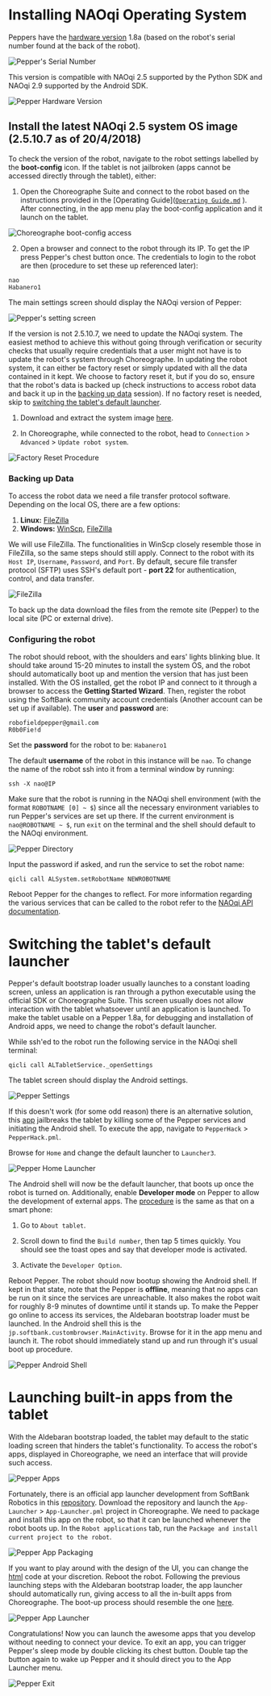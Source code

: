 # Installing NAOqi Operating System

Peppers have the [hardware version](https://support.aldebaran.com/support/solutions/articles/80000963170-is-my-pepper-a-1-7-1-8a-or-1-8-hardware-version-) 1.8a (based on the robot's serial number found at the back of the robot). 

![Pepper's Serial Number](Images/Pepper's%20Serial%20Number.png)  

This version is compatible with NAOqi 2.5 supported by the Python SDK and NAOqi 2.9 supported by the Android SDK. 

![Pepper Hardware Version](Images/Pepper%20Hardware%20version.png)  

## Install the latest NAOqi 2.5 system OS image (2.5.10.7 as of 20/4/2018)

To check the version of the robot, navigate to the robot settings labelled by the **boot-config** icon. If the tablet is not jailbroken (apps cannot be accessed directly through the tablet), either:

1) Open the Choreographe Suite and connect to the robot based on the instructions provided in the [Operating Guide]([`Operating Guide.md`](Operating%20Pepper%20Guide.md)
). After connecting, in the app menu play the boot-config application and it launch on the tablet.

![Choreographe boot-config access](Images/Boot-config%20Choreographe.png)  

2) Open a browser and connect to the robot through its IP. To get the IP press Pepper's chest button once. The credentials to login to the robot are then (procedure to set these up referenced later):

```
nao
Habanero1
```

The main settings screen should display the NAOqi version of Pepper:

![Pepper's setting screen](Images/NAOqi%20Version.png)  

If the version is not 2.5.10.7, we need to update the NAOqi system. The easiest method to achieve this without going through verification or security checks that usually require credentials that a user might not have is to update the robot's system through Choreographe. In updating the robot system, it can either be factory reset or simply updated with all the data contained in it kept. We choose to factory reset it, but if you do so, ensure that the robot's data is backed up (check instructions to access robot data and back it up in the [backing up data](#backing-up-data) session). If no factory reset is needed, skip to [switching the tablet's default launcher](#switching-the-tablet's-default-launcher).

1) Download and extract the system image [here](https://www.robotlab.com/hubfs/pepper-x86-2.5.10.7_2018-04-20_with-root.opn).

2) In Choreographe, while connected to the robot, head to `Connection` > `Advanced` > `Update robot system`.

![Factory Reset Procedure](Images/Factory%20Reset.png)  

### Backing up Data
To access the robot data we need a file transfer protocol software. Depending on the local OS, there are a few options:

1) **Linux:** [FileZilla](https://filezilla-project.org/download.php)
2) **Windows:** [WinScp](https://winscp.net/eng/download.php), [FileZilla](https://filezilla-project.org/download.php)

We will use FileZilla. The functionalities in WinScp closely resemble those in FileZilla, so the same steps should still apply. Connect to the robot with its `Host IP`, `Username`, `Password`, and `Port`. By default, secure file transfer protocol (SFTP) uses SSH's default port - **port 22** for authentication, control, and data transfer. 

![FileZilla](Images/FileZilla.png)  

To back up the data download the files from the remote site (Pepper) to the local site (PC or external drive).

### Configuring the robot 
The robot should reboot, with the shoulders and ears' lights blinking blue. It should take around 15-20 minutes to install the system OS, and the robot should automatically boot up and mention the version that has just been installed. With the OS installed, get the robot IP and connect to it through a browser to access the **Getting Started Wizard**. Then, register the robot using the SoftBank community account credentials (Another account can be set up if available). The **user** and **password** are:

```
robofieldpepper@gmail.com
R0b0Fie!d
```

Set the **password** for the robot to be:
`Habanero1`

The default **username** of the robot in this instance will be `nao`. To change the name of the robot ssh into it from a terminal window by running:

```
ssh -X nao@IP
```

Make sure that the robot is running in the NAOqi shell environment (with the format `ROBOTNAME [0] ~ $`) since all the necessary environment variables to run Pepper's services are set up there. If the current environment is `nao@ROBOTNAME ~ $`, run `exit` on the terminal and the shell should default to the NAOqi environment. 

![Pepper Directory](Images/Robot%20Directory.png)  

Input the password if asked, and run the service to set the robot name:

```
qicli call ALSystem.setRobotName NEWROBOTNAME 
```

Reboot Pepper for the changes to reflect. For more information regarding the various services that can be called to the robot refer to the [NAOqi API documentation](http://doc.aldebaran.com/2-5/naoqi/index.html).

# Switching the tablet's default launcher 

Pepper's default bootstrap loader usually launches to a constant loading screen, unless an application is ran through a python executable using the official SDK or Choreographe Suite. This screen usually does not allow interaction with the tablet whatsoever until an application is launched. To make the tablet usable on a Pepper 1.8a, for debugging and installation of Android apps, we need to change the robot's default launcher. 

While ssh'ed to the robot run the following service in the NAOqi shell terminal:

```
qicli call ALTabletService._openSettings
```

The tablet screen should display the Android settings. 

![Pepper Settings](Images/Pepper%20Settings.jpg)  

If this doesn't work (for some odd reason) there is an alternative solution, this [app](https://github.com/LilithWittmann/pepper-tablet-jailbreak) jailbreaks the tablet by killing some of the Pepper services and initiating the Android shell. To execute the app, navigate to `PepperHack` > `PepperHack.pml`.

Browse for `Home` and change the default launcher to `Launcher3`. 

![Pepper Home Launcher](Images/Home%20Launcher.jpg)  

The Android shell will now be the default launcher, that boots up once the robot is turned on. Additionally, enable **Developer mode** on Pepper to allow the development of external apps. The [procedure](samsung.com/uk/support/mobile-devices/how-do-i-turn-on-the-developer-options-menu-on-my-samsung-galaxy-device/) is the same as that on a smart phone:

1) Go to `About tablet`.

2) Scroll down to find the `Build number`, then tap 5 times quickly. You should see the toast opes and say that developer mode is activated.

3) Activate the `Developer Option`.

Reboot Pepper. The robot should now bootup showing the Android shell. If kept in that state, note that the Pepper is **offline**, meaning that no apps can be run on it since the services are unreachable. It also makes the robot wait for roughly 8-9 minutes of downtime until it stands up. To make the Pepper go online to access its services, the Aldebaran bootstrap loader must be launched. In the Android shell this is the `jp.softbank.custombrowser.MainActivity`. Browse for it in the app menu and launch it. The robot should immediately stand up and run through it's usual boot up procedure. 

![Pepper Android Shell](Images/Android%20Shell%20Launcher.png)

# Launching built-in apps from the tablet
With the Aldebaran bootstrap loaded, the tablet may default to the static loading screen that hinders the tablet's functionality. To access the robot's apps, displayed in Choreographe, we need an interface that will provide such access. 

![Pepper Apps](Images/Robot%20Apps.png)

Fortunately, there is an official app launcher development from SoftBank Robotics in this [repository](https://github.com/softbankrobotics-labs/app-launcher). Download the repository and launch the `App-Launcher` > `App-Launcher.pml` project in Choreographe. We need to package and install this app on the robot, so that it can be launched whenever the robot boots up. In the `Robot applications` tab, run the `Package and install current project to the robot`. 

![Pepper App Packaging](Images/Package.png)

If you want to play around with the design of the UI, you can change the [html](https://github.com/softbankrobotics-labs/app-launcher/tree/master/App-Launcher/html) code at your discretion. Reboot the robot. Following the previous launching steps with the Aldebaran bootstrap loader, the app launcher should automatically run, giving access to all the in-built apps from Choreographe. The boot-up process should resemble the one [here](https://drive.google.com/file/d/1EO9krD9SXPCUJuVTQ2w_suvKQX8j57YY/view?usp=sharing).

![Pepper App Launcher](Images/App%20Launcher.jpg)

Congratulations! Now you can launch the awesome apps that you develop without needing to connect your device. To exit an app, you can trigger Pepper's sleep mode by double clicking its chest button. Double tap the button again to wake up Pepper and it should direct you to the App Launcher menu.

![Pepper Exit](Images/Exit.png)
